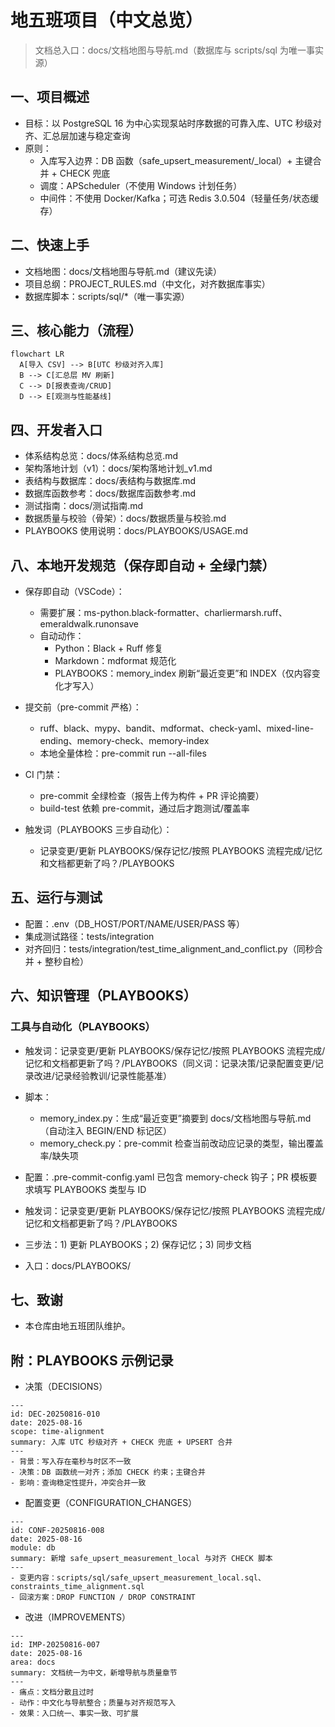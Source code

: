 # 地五班项目（中文总览）

> 文档总入口：docs/文档地图与导航.md（数据库与 scripts/sql 为唯一事实源）

## 一、项目概述

- 目标：以 PostgreSQL 16 为中心实现泵站时序数据的可靠入库、UTC 秒级对齐、汇总层加速与稳定查询
- 原则：
  - 入库写入边界：DB 函数（safe_upsert_measurement/\_local）+ 主键合并 + CHECK 兜底
  - 调度：APScheduler（不使用 Windows 计划任务）
  - 中间件：不使用 Docker/Kafka；可选 Redis 3.0.504（轻量任务/状态缓存）

## 二、快速上手

- 文档地图：docs/文档地图与导航.md（建议先读）
- 项目总纲：PROJECT_RULES.md（中文化，对齐数据库事实）
- 数据库脚本：scripts/sql/\*（唯一事实源）

## 三、核心能力（流程）

```mermaid
flowchart LR
  A[导入 CSV] --> B[UTC 秒级对齐入库]
  B --> C[汇总层 MV 刷新]
  C --> D[报表查询/CRUD]
  D --> E[观测与性能基线]
```

## 四、开发者入口

- 体系结构总览：docs/体系结构总览.md
- 架构落地计划（v1）：docs/架构落地计划_v1.md
- 表结构与数据库：docs/表结构与数据库.md
- 数据库函数参考：docs/数据库函数参考.md
- 测试指南：docs/测试指南.md
- 数据质量与校验（骨架）：docs/数据质量与校验.md
- PLAYBOOKS 使用说明：docs/PLAYBOOKS/USAGE.md

## 八、本地开发规范（保存即自动 + 全绿门禁）

- 保存即自动（VSCode）：

  - 需要扩展：ms-python.black-formatter、charliermarsh.ruff、emeraldwalk.runonsave
  - 自动动作：
    - Python：Black + Ruff 修复
    - Markdown：mdformat 规范化
    - PLAYBOOKS：memory_index 刷新“最近变更”和 INDEX（仅内容变化才写入）

- 提交前（pre-commit 严格）：

  - ruff、black、mypy、bandit、mdformat、check-yaml、mixed-line-ending、memory-check、memory-index
  - 本地全量体检：pre-commit run --all-files

- CI 门禁：

  - pre-commit 全绿检查（报告上传为构件 + PR 评论摘要）
  - build-test 依赖 pre-commit，通过后才跑测试/覆盖率

- 触发词（PLAYBOOKS 三步自动化）：

  - 记录变更/更新 PLAYBOOKS/保存记忆/按照 PLAYBOOKS 流程完成/记忆和文档都更新了吗？/PLAYBOOKS

## 五、运行与测试

- 配置：.env（DB_HOST/PORT/NAME/USER/PASS 等）
- 集成测试路径：tests/integration
- 对齐回归：tests/integration/test_time_alignment_and_conflict.py（同秒合并 + 整秒自检）

## 六、知识管理（PLAYBOOKS）

### 工具与自动化（PLAYBOOKS）

- 触发词：记录变更/更新 PLAYBOOKS/保存记忆/按照 PLAYBOOKS 流程完成/记忆和文档都更新了吗？/PLAYBOOKS（同义词：记录决策/记录配置变更/记录改进/记录经验教训/记录性能基准）

- 脚本：

  - memory_index.py：生成“最近变更”摘要到 docs/文档地图与导航.md（自动注入 BEGIN/END 标记区）
  - memory_check.py：pre-commit 检查当前改动应记录的类型，输出覆盖率/缺失项

- 配置：.pre-commit-config.yaml 已包含 memory-check 钩子；PR 模板要求填写 PLAYBOOKS 类型与 ID

- 触发词：记录变更/更新 PLAYBOOKS/保存记忆/按照 PLAYBOOKS 流程完成/记忆和文档都更新了吗？/PLAYBOOKS

- 三步法：1) 更新 PLAYBOOKS；2) 保存记忆；3) 同步文档

- 入口：docs/PLAYBOOKS/

## 七、致谢

- 本仓库由地五班团队维护。

## 附：PLAYBOOKS 示例记录

- 决策（DECISIONS）

```
---
id: DEC-20250816-010
date: 2025-08-16
scope: time-alignment
summary: 入库 UTC 秒级对齐 + CHECK 兜底 + UPSERT 合并
---
- 背景：写入存在毫秒与时区不一致
- 决策：DB 函数统一对齐；添加 CHECK 约束；主键合并
- 影响：查询稳定性提升，冲突合并一致
```

- 配置变更（CONFIGURATION_CHANGES）

```
---
id: CONF-20250816-008
date: 2025-08-16
module: db
summary: 新增 safe_upsert_measurement_local 与对齐 CHECK 脚本
---
- 变更内容：scripts/sql/safe_upsert_measurement_local.sql、constraints_time_alignment.sql
- 回滚方案：DROP FUNCTION / DROP CONSTRAINT
```

- 改进（IMPROVEMENTS）

```
---
id: IMP-20250816-007
date: 2025-08-16
area: docs
summary: 文档统一为中文，新增导航与质量章节
---
- 痛点：文档分散且过时
- 动作：中文化与导航整合；质量与对齐规范写入
- 效果：入口统一、事实一致、可扩展
```
